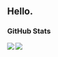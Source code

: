 Hello.
---
### GitHub Stats
<a href = "https://github.com/RinCiel/RinCiel">
  <img align="left" src="https://github-readme-stats.vercel.app/api/?username=RinCiel&show_icons=true&theme=github_dark&count_private=true" />
  <img align="center" src="https://github-readme-stats.vercel.app/api/top-langs/?username=RinCiel&theme=github_dark&layout=compact" /> 
</a>
